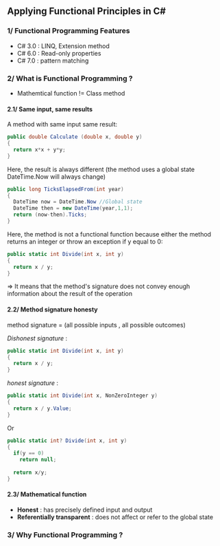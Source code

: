 ## Applying Functional Principles in C#

### 1/ Functional Programming Features

- C# 3.0 : LINQ, Extension method  
- C# 6.0 : Read-only properties  
- C# 7.0 : pattern matching

### 2/ What is Functional Programming ?

- Mathemtical function != Class method  

#### 2.1/ Same input, same results

A method with same input  same result: 

```cs
public double Calculate (double x, double y)
{
  return x*x + y*y;
}
```

Here, the result is always different (the method uses a global state DateTime.Now will always change)
```cs
public long TicksElapsedFrom(int year)
{
  DateTime now = DateTime.Now //Global state
  DateTime then = new DateTime(year,1,1);
  return (now-then).Ticks;
}
```

Here, the method is not a functional function because either the method returns an integer or throw an exception if y equal to 0:  
```cs
public static int Divide(int x, int y)
{
  return x / y;
} 
```  
=> It means that the method's signature does not convey enough information about the result of the operation 


#### 2.2/ Method signature honesty

method signature = (all possible inputs , all possible outcomes)  

_Dishonest signature_ : 
```cs
public static int Divide(int x, int y)
{
  return x / y;
} 
```  
 
_honest signature_ :
```cs
public static int Divide(int x, NonZeroInteger y)
{
  return x / y.Value;
} 
```  
Or

```cs
public static int? Divide(int x, int y)
{
  if(y == 0)
    return null;
    
  return x/y;  
} 
```

#### 2.3/ Mathematical function

- __Honest__ : has precisely defined input and output  
- __Referentially transparent__ : does not affect or refer  to the global state


### 3/ Why Functional Programming ?



